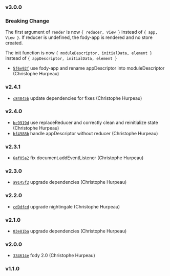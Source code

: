 ### v3.0.0

### Breaking Change

The first argument of `render` is now `{ reducer, View }` instead of `{ app, View }`. If reducer is undefined, the fody-app is rendered and no store created.

The init function is now `{ moduleDescriptor, initialData, element }` instead of `{ appDescriptor, initialData, element }`


- [`5f6e92f`](https://github.com/alpjs/ibex-react-redux/commit/5f6e92f6c2891f360b11c03f817f896e2980a7c2) use fody-app and rename appDescriptor into moduleDescriptor (Christophe Hurpeau)


### v2.4.1

- [`c84845b`](https://github.com/alpjs/ibex-react-redux/commit/c84845b2aefca29f3f03750304ab48d87d7fba6b) update dependencies for fixes (Christophe Hurpeau)

### v2.4.0

- [`bc9919d`](https://github.com/alpjs/ibex-react-redux/commit/bc9919de25e74e5d349c027e1c7ff598208f8bbb) use replaceReducer and correctly clean and reinitialize state (Christophe Hurpeau)
- [`bf4988b`](https://github.com/alpjs/ibex-react-redux/commit/bf4988b81f45a59f025a9d337e2f061c5ff30b5e) handle appDescriptor without reducer (Christophe Hurpeau)

### v2.3.1

- [`6af05a2`](https://github.com/alpjs/ibex-react-redux/commit/6af05a2157ebdbf1d24a99ea89e2f1bfdd9cf947) fix document.addEventListener (Christophe Hurpeau)

### v2.3.0

- [`a9145f2`](https://github.com/alpjs/ibex-react-redux/commit/a9145f2c1d9298246cccd02e82c1e594ae8ec79b) upgrade dependencies (Christophe Hurpeau)

### v2.2.0

- [`cd9dfcd`](https://github.com/alpjs/ibex-react-redux/commit/cd9dfcdd5fccd7efbd987a665c6980253fb44119) upgrade nightingale (Christophe Hurpeau)


### v2.1.0

- [`03e81ba`](https://github.com/alpjs/ibex-react-redux/commit/03e81babda008f435e85f1a84afe36225a2a8d7e) upgrade dependencies (Christophe Hurpeau)

### v2.0.0

- [`334614e`](https://github.com/alpjs/ibex-react/commit/334614e2836a4ea2cfb0c9da92502119195a9079) fody 2.0 (Christophe Hurpeau)

### v1.1.0



